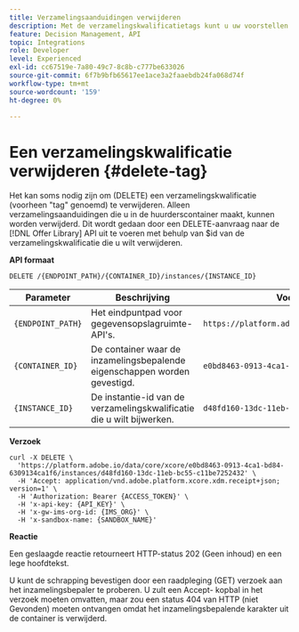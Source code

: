```yaml
---
title: Verzamelingsaanduidingen verwijderen
description: Met de verzamelingskwalificatietags kunt u uw voorstellen beter organiseren en sorteren.
feature: Decision Management, API
topic: Integrations
role: Developer
level: Experienced
exl-id: cc67519e-7a80-49c7-8c8b-c777be633026
source-git-commit: 6f7b9bfb65617ee1ace3a2faaebdb24fa068d74f
workflow-type: tm+mt
source-wordcount: '159'
ht-degree: 0%

---
```


# Een verzamelingskwalificatie verwijderen {#delete-tag}

Het kan soms nodig zijn om (DELETE) een verzamelingskwalificatie (voorheen &quot;tag&quot; genoemd) te verwijderen. Alleen verzamelingsaanduidingen die u in de huurderscontainer maakt, kunnen worden verwijderd. Dit wordt gedaan door een DELETE-aanvraag naar de [!DNL Offer Library] API uit te voeren met behulp van $id van de verzamelingskwalificatie die u wilt verwijderen.

**API formaat**

```http
DELETE /{ENDPOINT_PATH}/{CONTAINER_ID}/instances/{INSTANCE_ID}
```

| Parameter | Beschrijving | Voorbeeld |
| --------- | ----------- | ------- |
| `{ENDPOINT_PATH}` | Het eindpuntpad voor gegevensopslagruimte-API&#39;s. | `https://platform.adobe.io/data/core/xcore/` |
| `{CONTAINER_ID}` | De container waar de inzamelingsbepalende eigenschappen worden gevestigd. | `e0bd8463-0913-4ca1-bd84-6309134ca1f6` |
| `{INSTANCE_ID}` | De instantie-id van de verzamelingskwalificatie die u wilt bijwerken. | `d48fd160-13dc-11eb-bc55-c11be7252432` |

**Verzoek**

```shell
curl -X DELETE \
  'https://platform.adobe.io/data/core/xcore/e0bd8463-0913-4ca1-bd84-6309134ca1f6/instances/d48fd160-13dc-11eb-bc55-c11be7252432' \
  -H 'Accept: application/vnd.adobe.platform.xcore.xdm.receipt+json; version=1' \
  -H 'Authorization: Bearer {ACCESS_TOKEN}' \
  -H 'x-api-key: {API_KEY}' \
  -H 'x-gw-ims-org-id: {IMS_ORG}' \
  -H 'x-sandbox-name: {SANDBOX_NAME}'
```

**Reactie**

Een geslaagde reactie retourneert HTTP-status 202 (Geen inhoud) en een lege hoofdtekst.

U kunt de schrapping bevestigen door een raadpleging (GET) verzoek aan het inzamelingsbepaler te proberen. U zult een Accept- kopbal in het verzoek moeten omvatten, maar zou een status 404 van HTTP (niet Gevonden) moeten ontvangen omdat het inzamelingsbepalende karakter uit de container is verwijderd.
